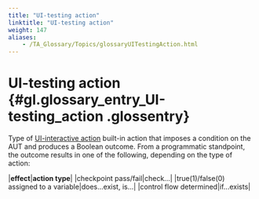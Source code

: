 ```yaml
--- 
title: "UI-testing action"
linktitle: "UI-testing action"
weight: 147
aliases: 
    - /TA_Glossary/Topics/glossaryUITestingAction.html
---
```

# UI-testing action {#gl.glossary_entry_UI-testing_action .glossentry}

Type of [UI-interactive action](glossaryUIInteractiveAction.html) built-in action that imposes a condition on the AUT and produces a Boolean outcome. From a programmatic standpoint, the outcome results in one of the following, depending on the type of action:

|**effect**|**action type**|
|checkpoint pass/fail|check...|
|true\(1\)/false\(0\) assigned to a variable|does...exist, is...|
|control flow determined|if...exists|

